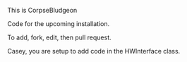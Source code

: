 This is CorpseBludgeon

Code for the upcoming installation.

To add, fork, edit, then pull request.

Casey, you are setup to add code in the HWInterface class.
